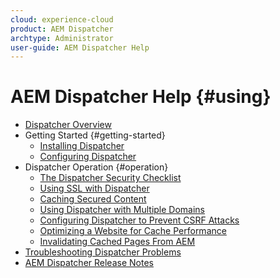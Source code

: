 ```yaml
---
cloud: experience-cloud
product: AEM Dispatcher
archtype: Administrator
user-guide: AEM Dispatcher Help
---
```


# AEM Dispatcher Help {#using}

+ [Dispatcher Overview](dispatcher.md)
+ Getting Started {#getting-started}
  + [Installing Dispatcher](dispatcher-install.md)
  + [Configuring Dispatcher](dispatcher-configuration.md)
+ Dispatcher Operation {#operation}
  + [The Dispatcher Security Checklist](security-checklist.md)
  + [Using SSL with Dispatcher](dispatcher-ssl.md)
  + [Caching Secured Content](permissions-cache.md)
  + [Using Dispatcher with Multiple Domains ](dispatcher-domains.md)
  + [Configuring Dispatcher to Prevent CSRF Attacks](configuring-dispatcher-to-prevent-csrf.md)
  + [Optimizing a Website for Cache Performance](optimizing-caching.md)
  + [Invalidating Cached Pages From AEM](page-invalidate.md)
+ [Troubleshooting Dispatcher Problems](dispatcher-troubleshooting.md)
+ [AEM Dispatcher Release Notes](release-notes.md)
